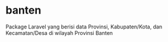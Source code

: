 # banten
Package Laravel yang berisi data Provinsi, Kabupaten/Kota, dan Kecamatan/Desa di wilayah Provinsi Banten
